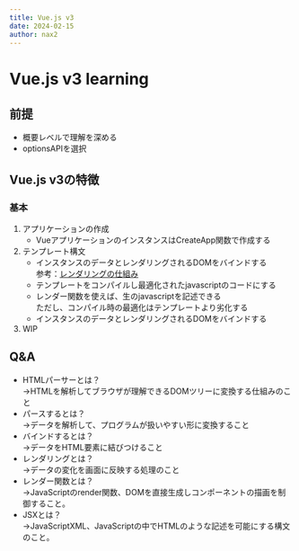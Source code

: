 ```yaml
---
title: Vue.js v3
date: 2024-02-15
author: nax2
---
```

# Vue.js v3 learning
## 前提
- 概要レベルで理解を深める
- optionsAPIを選択

## Vue.js v3の特徴
### 基本
1. アプリケーションの作成
   - VueアプリケーションのインスタンスはCreateApp関数で作成する
2. テンプレート構文
   - インスタンスのデータとレンダリングされるDOMをバインドする<br>
   参考：[レンダリングの仕組み](https://ja.vuejs.org/guide/extras/rendering-mechanism.html)
   - テンプレートをコンパイルし最適化されたjavascriptのコードにする
   - レンダー関数を使えば、生のjavascriptを記述できる<br>
   ただし、コンパイル時の最適化はテンプレートより劣化する
   - インスタンスのデータとレンダリングされるDOMをバインドする
3. WIP

## Q&A
- HTMLパーサーとは？<br>→HTMLを解析してブラウザが理解できるDOMツリーに変換する仕組みのこと
- パースするとは？<br>→データを解析して、プログラムが扱いやすい形に変換すること　
- バインドするとは？<br>→データをHTML要素に結びつけること
- レンダリングとは？<br>→データの変化を画面に反映する処理のこと
- レンダー関数とは？<br>→JavaScriptのrender関数、DOMを直接生成しコンポーネントの描画を制御すること。
- JSXとは？<br>→JavaScriptXML、JavaScriptの中でHTMLのような記述を可能にする構文のこと。